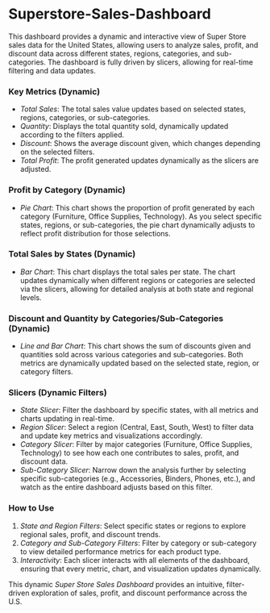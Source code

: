 # Superstore-Sales-Dashboard


This dashboard provides a dynamic and interactive view of Super Store sales data for the United States, allowing users to analyze sales, profit, and discount data across different states, regions, categories, and sub-categories. The dashboard is fully driven by slicers, allowing for real-time filtering and data updates.

### Key Metrics (Dynamic)
- *Total Sales*: The total sales value updates based on selected states, regions, categories, or sub-categories.
- *Quantity*: Displays the total quantity sold, dynamically updated according to the filters applied.
- *Discount*: Shows the average discount given, which changes depending on the selected filters.
- *Total Profit*: The profit generated updates dynamically as the slicers are adjusted.

### Profit by Category (Dynamic)
- *Pie Chart*: This chart shows the proportion of profit generated by each category (Furniture, Office Supplies, Technology). As you select specific states, regions, or sub-categories, the pie chart dynamically adjusts to reflect profit distribution for those selections.

### Total Sales by States (Dynamic)
- *Bar Chart*: This chart displays the total sales per state. The chart updates dynamically when different regions or categories are selected via the slicers, allowing for detailed analysis at both state and regional levels.

### Discount and Quantity by Categories/Sub-Categories (Dynamic)
- *Line and Bar Chart*: This chart shows the sum of discounts given and quantities sold across various categories and sub-categories. Both metrics are dynamically updated based on the selected state, region, or category filters.

### Slicers (Dynamic Filters)
- *State Slicer*: Filter the dashboard by specific states, with all metrics and charts updating in real-time.
- *Region Slicer*: Select a region (Central, East, South, West) to filter data and update key metrics and visualizations accordingly.
- *Category Slicer*: Filter by major categories (Furniture, Office Supplies, Technology) to see how each one contributes to sales, profit, and discount data.
- *Sub-Category Slicer*: Narrow down the analysis further by selecting specific sub-categories (e.g., Accessories, Binders, Phones, etc.), and watch as the entire dashboard adjusts based on this filter.

### How to Use
1. *State and Region Filters*: Select specific states or regions to explore regional sales, profit, and discount trends.
2. *Category and Sub-Category Filters*: Filter by category or sub-category to view detailed performance metrics for each product type.
3. *Interactivity*: Each slicer interacts with all elements of the dashboard, ensuring that every metric, chart, and visualization updates dynamically.

This dynamic *Super Store Sales Dashboard* provides an intuitive, filter-driven exploration of sales, profit, and discount performance across the U.S.
